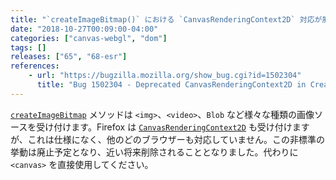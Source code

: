 ```yaml
---
title: "`createImageBitmap()` における `CanvasRenderingContext2D` 対応が廃止予定となりました"
date: "2018-10-27T00:09:00-04:00"
categories: ["canvas-webgl", "dom"]
tags: []
releases: ["65", "68-esr"]
references:
    - url: "https://bugzilla.mozilla.org/show_bug.cgi?id=1502304"
      title: "Bug 1502304 - Deprecated CanvasRenderingContext2D in CreateImageBitmap"
---
```

[`createImageBitmap`](https://developer.mozilla.org/docs/Web/API/WindowOrWorkerGlobalScope/createImageBitmap) メソッドは `<img>`、`<video>`、`Blob` など様々な種類の画像ソースを受け付けます。Firefox は [`CanvasRenderingContext2D`](https://developer.mozilla.org/docs/Web/API/CanvasRenderingContext2D) も受け付けますが、これは仕様になく、他のどのブラウザーも対応していません。この非標準の挙動は廃止予定となり、近い将来削除されることとなりました。代わりに `<canvas>` を直接使用してください。
